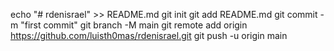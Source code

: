 echo "# rdenisrael" >> README.md
git init
git add README.md
git commit -m "first commit"
git branch -M main
git remote add origin https://github.com/luisth0mas/rdenisrael.git
git push -u origin main
